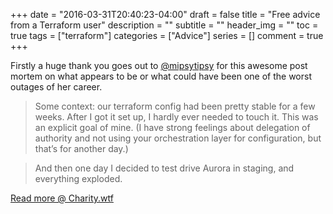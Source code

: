 +++
date  = "2016-03-31T20:40:23-04:00"
draft = false
title = "Free advice from a Terraform user"
description = ""
subtitle = ""
header_img = ""
toc = true
tags = ["terraform"]
categories = ["Advice"]
series = []
comment = true
+++

Firstly a huge thank you goes out to [@mipsytipsy](https://twitter.com/mipsytipsy?lang=en) for this awesome post mortem on what appears to be or what could have been one of the worst outages of her career.


>Some context: our terraform config had been pretty stable for a few weeks.  After I got it set up, I hardly ever needed to touch it.  This was an explicit goal of mine.  (I have strong feelings about delegation of authority and not using your orchestration layer for configuration, but that’s for another day.)

>And then one day I decided to test drive Aurora in staging, and everything exploded.


[Read more @ Charity.wtf](http://charity.wtf/2016/03/30/terraform-vpc-and-why-you-want-a-tfstate-file-per-env/)
